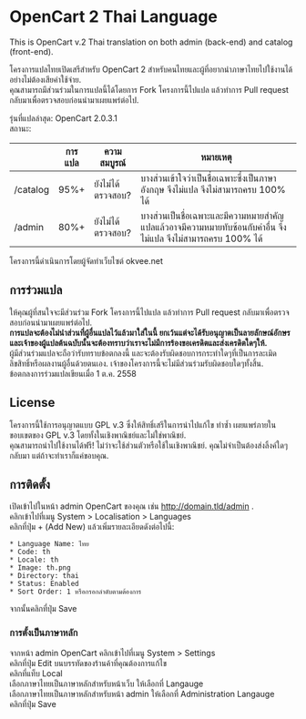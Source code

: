 # OpenCart 2 Thai Language
This is OpenCart v.2 Thai translation on both admin (back-end) and catalog (front-end).

โครงการแปลไทยเปิดเสรีสำหรับ OpenCart 2 สำหรับคนไทยและผู้ที่อยากนำภาษาไทยไปใช้งานได้อย่างไม่ต้องเสียค่าใช้จ่าย.<br>
คุณสามารถมีส่วนร่วมในการแปลนี้ได้โดยการ Fork โครงการนี้ไปแปล แล้วทำการ Pull request กลับมาเพื่อตรวจสอบก่อนนำมาเผยแพร่ต่อไป.

รุ่นที่แปลล่าสุด: OpenCart 2.0.3.1<br>
สถานะ: 

|              | การแปล | ความสมบูรณ์                | หมายเหตุ                                                                                                                                                             |
|-----------|----------|----------------------------|----------------------------------------------------------------------------------------------------------------------------------------|
| /catalog |   95%+ | ยังไม่ได้ตรวจสอบ?         | บางส่วนเข้าใจว่าเป็นชื่อเฉพาะซึ่งเป็นภาษาอังกฤษ จึงไม่แปล จึงไม่สามารถครบ 100% ได้                                                     |
| /admin   |  80%+  | ยังไม่ได้ตรวจสอบ?         | บางส่วนเป็นชื่อเฉพาะและมีความหมายสำคัญ แปลแล้วอาจมีความหมายทับซ้อนกับคำอื่น จึงไม่แปล จึงไม่สามารถครบ 100% ได้   |

โครงการนี้ดำเนินการโดยผู้จัดทำเว็บไซต์ okvee.net

## การร่วมแปล
ให้คุณผู้ที่สนใจจะมีส่วนร่วม Fork โครงการนี้ไปแปล แล้วทำการ Pull request กลับมาเพื่อตรวจสอบก่อนนำมาเผยแพร่ต่อไป.<br>
**การแปลจะต้องไม่นำส่วนที่ผู้อื่นแปลไว้แล้วมาใส่ในนี้ ยกเว้นแต่จะได้รับอนุญาตเป็นลายลักษณ์อักษร และเจ้าของผู้แปลต้นฉบับนั้นจะต้องทราบว่าเราจะไม่มีการร้องขอเครดิตและส่งเครดิตใดๆให้.**<br>
ผู้มีส่วนร่วมแปลจะถือว่ารับทราบข้อตกลงนี้ และจะต้องรับผิดชอบการกระทำใดๆที่เป็นการละเมิดลิขสิทธิ์หรือผลงานผู้อื่นด้วยตนเอง. เจ้าของโครงการนี้จะไม่มีส่วนร่วมรับผิดชอบใดๆทั้งสิ้น.<br>
ข้อตกลงการร่วมแปลเขียนเมื่อ 1 ต.ค. 2558

## License
โครงการนี้ใช้การอนุญาตแบบ GPL v.3 ซึ่งให้สิทธิ์เสรีในการนำไปแก้ไข ทำซ้ำ เผยแพร่ภายในขอบเขตของ GPL v.3 โดยทั้งในเชิงพาณิชย์และไม่ใช่พาณิชย์.<br>
คุณสามารถนำไปใช้งานได้ฟรี! ไม่ว่าจะใช้ส่วนตัวหรือใช้ในเชิงพาณิชย์. คุณไม่จำเป็นต้องส่งลิ้งค์ใดๆกลับมา แต่ถ้าจะทำเราก็แค่ขอบคุณ.

## การติดตั้ง
เปิดเข้าไปในหน้า admin OpenCart ของคุณ เช่น http://domain.tld/admin .<br>
คลิกเข้าไปที่เมนู System > Localisation > Languages<br>
คลิกที่ปุ่ม + (Add New) แล้วเพิ่มรายละเอียดดังต่อไปนี้:<br>

    * Language Name: ไทย
    * Code: th
    * Locale: th
    * Image: th.png
    * Directory: thai
    * Status: Enabled
    * Sort Order: 1 หรือกรอกลำดับตามต้องการ

จากนั้นคลิกที่ปุ่ม Save
### การตั้งเป็นภาษาหลัก
จากหน้า admin OpenCart คลิกเข้าไปที่เมนู System > Settings<br>
คลิกที่ปุ่ม Edit บนบรรทัดของร้านค้าที่คุณต้องการแก้ไข<br>
คลิกที่แท็บ Local<br>
เลือกภาษาไทยเป็นภาษาหลักสำหรับหน้าเว็บ ให้เลือกที่ Langauge<br>
เลือกภาษาไทยเป็นภาษาหลักสำหรับหน้า admin ให้เลือกที่ Administration Langauge<br>
คลิกที่ปุ่ม Save
